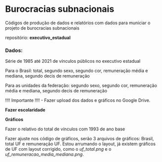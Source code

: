
# Burocracias subnacionais


Códigos de produção de dados e relatórios com dados para municiar o projeto de burocracias subnacionais


repositório: **executivo_estadual**


### Dados:

Série de 1985 até 2021 de vínculos públicos no executivo estadual

Para o Brasil: total, segundo sexo, segundo cor, remuneração média e mediana, segundo decis de remuneração

Para as unidades da federação: segundo sexo, segundo cor, remuneração média e mediana, segundo decis de remuneração

!!!! Importante !!!! - Fazer upload dos dados e gráficos no Google Drive.

**Fazer escolaridade**

**Gráficos**

Fazer o relativo do total de vínculos com 1993 de ano base

Fazer ajuste nos código de gráficos, serão 3 arquivos de gráficos: Brasil, total UF e remuneração UF. Estou arrumando o layout, já existem gráficos de UF com layout corrigido, como o *uf_total.png* e o *uf_remuneracao_media_mediana.png*.



